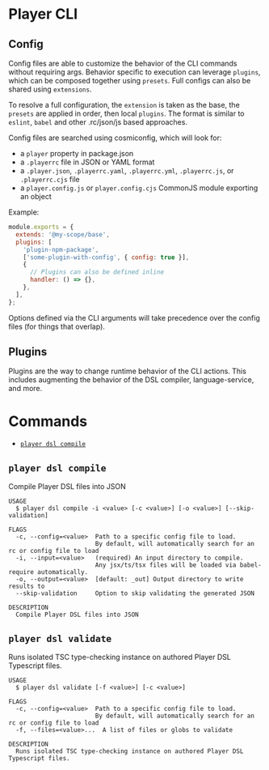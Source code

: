 # Player CLI

## Config

Config files are able to customize the behavior of the CLI commands without requiring args. Behavior specific to execution can leverage `plugins`, which can be composed together using `presets`. Full configs can also be shared using `extensions`.

To resolve a full configuration, the `extension` is taken as the base, the `presets` are applied in order, then local `plugins`.
The format is similar to `eslint`, `babel` and other .rc/json/js based approaches.

Config files are searched using cosmiconfig, which will look for:

- a `player` property in package.json
- a `.playerrc` file in JSON or YAML format
- a `.player.json`, `.playerrc.yaml`, `.playerrc.yml`, `.playerrc.js`, or `.playerrc.cjs` file
- a `player.config.js` or `player.config.cjs` CommonJS module exporting an object

Example:

```js
module.exports = {
  extends: '@my-scope/base',
  plugins: [
    'plugin-npm-package',
    ['some-plugin-with-config', { config: true }],
    {
      // Plugins can also be defined inline
      handler: () => {},
    },
  ],
};
```

Options defined via the CLI arguments will take precedence over the config files (for things that overlap).

## Plugins

Plugins are the way to change runtime behavior of the CLI actions. This includes augmenting the behavior of the DSL compiler, language-service, and more.

# Commands

<!-- commands -->

- [`player dsl compile`](#player-dsl-compile)

## `player dsl compile`

Compile Player DSL files into JSON

```
USAGE
  $ player dsl compile -i <value> [-c <value>] [-o <value>] [--skip-validation]

FLAGS
  -c, --config=<value>  Path to a specific config file to load.
                        By default, will automatically search for an rc or config file to load
  -i, --input=<value>   (required) An input directory to compile.
                        Any jsx/ts/tsx files will be loaded via babel-require automatically.
  -o, --output=<value>  [default: _out] Output directory to write results to
  --skip-validation     Option to skip validating the generated JSON

DESCRIPTION
  Compile Player DSL files into JSON
```

## `player dsl validate`

Runs isolated TSC type-checking instance on authored Player DSL Typescript files.

```
USAGE
  $ player dsl validate [-f <value>] [-c <value>] 

FLAGS
  -c, --config=<value>  Path to a specific config file to load.
                        By default, will automatically search for an rc or config file to load
  -f, --files=<value>...  A list of files or globs to validate

DESCRIPTION
  Runs isolated TSC type-checking instance on authored Player DSL Typescript files.
```

<!-- commandsstop -->
